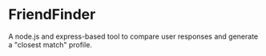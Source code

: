# FriendFinder
A node.js and express-based tool to compare user responses and generate a "closest match" profile.
